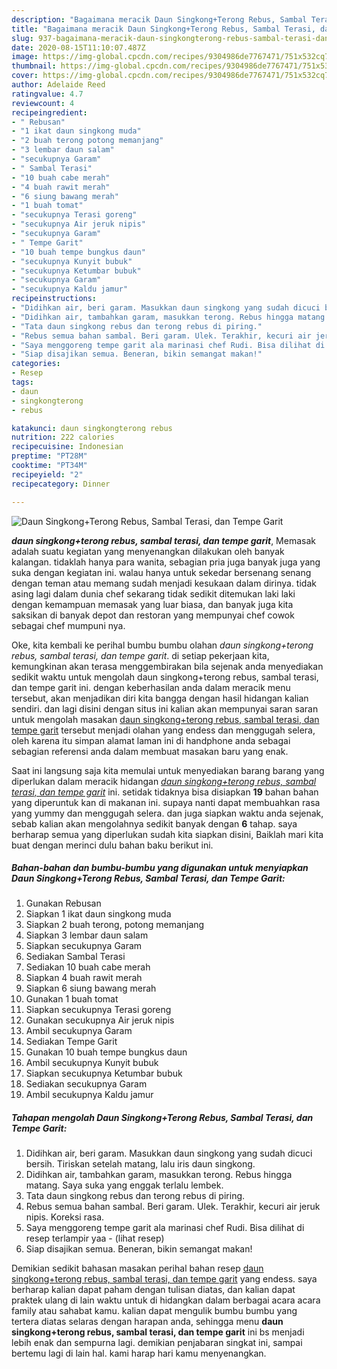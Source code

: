```yaml
---
description: "Bagaimana meracik Daun Singkong+Terong Rebus, Sambal Terasi, dan Tempe Garit, Bisa Manjain Lidah"
title: "Bagaimana meracik Daun Singkong+Terong Rebus, Sambal Terasi, dan Tempe Garit, Bisa Manjain Lidah"
slug: 937-bagaimana-meracik-daun-singkongterong-rebus-sambal-terasi-dan-tempe-garit-bisa-manjain-lidah
date: 2020-08-15T11:10:07.487Z
image: https://img-global.cpcdn.com/recipes/9304986de7767471/751x532cq70/daun-singkongterong-rebus-sambal-terasi-dan-tempe-garit-foto-resep-utama.jpg
thumbnail: https://img-global.cpcdn.com/recipes/9304986de7767471/751x532cq70/daun-singkongterong-rebus-sambal-terasi-dan-tempe-garit-foto-resep-utama.jpg
cover: https://img-global.cpcdn.com/recipes/9304986de7767471/751x532cq70/daun-singkongterong-rebus-sambal-terasi-dan-tempe-garit-foto-resep-utama.jpg
author: Adelaide Reed
ratingvalue: 4.7
reviewcount: 4
recipeingredient:
- " Rebusan"
- "1 ikat daun singkong muda"
- "2 buah terong potong memanjang"
- "3 lembar daun salam"
- "secukupnya Garam"
- " Sambal Terasi"
- "10 buah cabe merah"
- "4 buah rawit merah"
- "6 siung bawang merah"
- "1 buah tomat"
- "secukupnya Terasi goreng"
- "secukupnya Air jeruk nipis"
- "secukupnya Garam"
- " Tempe Garit"
- "10 buah tempe bungkus daun"
- "secukupnya Kunyit bubuk"
- "secukupnya Ketumbar bubuk"
- "secukupnya Garam"
- "secukupnya Kaldu jamur"
recipeinstructions:
- "Didihkan air, beri garam. Masukkan daun singkong yang sudah dicuci bersih. Tiriskan setelah matang, lalu iris daun singkong."
- "Didihkan air, tambahkan garam, masukkan terong. Rebus hingga matang. Saya suka yang enggak terlalu lembek."
- "Tata daun singkong rebus dan terong rebus di piring."
- "Rebus semua bahan sambal. Beri garam. Ulek. Terakhir, kecuri air jeruk nipis. Koreksi rasa."
- "Saya menggoreng tempe garit ala marinasi chef Rudi. Bisa dilihat di resep terlampir yaa           (lihat resep)"
- "Siap disajikan semua. Beneran, bikin semangat makan!"
categories:
- Resep
tags:
- daun
- singkongterong
- rebus

katakunci: daun singkongterong rebus 
nutrition: 222 calories
recipecuisine: Indonesian
preptime: "PT28M"
cooktime: "PT34M"
recipeyield: "2"
recipecategory: Dinner

---
```



![Daun Singkong+Terong Rebus, Sambal Terasi, dan Tempe Garit](https://img-global.cpcdn.com/recipes/9304986de7767471/751x532cq70/daun-singkongterong-rebus-sambal-terasi-dan-tempe-garit-foto-resep-utama.jpg)

<b><i>daun singkong+terong rebus, sambal terasi, dan tempe garit</i></b>, Memasak adalah suatu kegiatan yang menyenangkan dilakukan oleh banyak kalangan. tidaklah hanya para wanita, sebagian pria juga banyak juga yang suka dengan kegiatan ini. walau hanya untuk sekedar bersenang senang dengan teman atau memang sudah menjadi kesukaan dalam dirinya. tidak asing lagi dalam dunia chef sekarang tidak sedikit ditemukan laki laki dengan kemampuan memasak yang luar biasa, dan banyak juga kita saksikan di banyak depot dan restoran yang mempunyai chef cowok sebagai chef mumpuni nya.

Oke, kita kembali ke perihal bumbu bumbu olahan <i>daun singkong+terong rebus, sambal terasi, dan tempe garit</i>. di setiap pekerjaan kita, kemungkinan akan terasa menggembirakan bila sejenak anda menyediakan sedikit waktu untuk mengolah daun singkong+terong rebus, sambal terasi, dan tempe garit ini. dengan keberhasilan anda dalam meracik menu tersebut, akan menjadikan diri kita bangga dengan hasil hidangan kalian sendiri. dan lagi disini dengan situs ini kalian akan mempunyai saran saran untuk mengolah masakan <u>daun singkong+terong rebus, sambal terasi, dan tempe garit</u> tersebut menjadi olahan yang endess dan menggugah selera, oleh karena itu simpan alamat laman ini di handphone anda sebagai sebagian referensi anda dalam membuat masakan baru yang enak.




Saat ini langsung saja kita memulai untuk menyediakan barang barang yang diperlukan dalam meracik hidangan <u><i>daun singkong+terong rebus, sambal terasi, dan tempe garit</i></u> ini. setidak tidaknya bisa disiapkan <b>19</b> bahan bahan yang diperuntuk kan di makanan ini. supaya nanti dapat membuahkan rasa yang yummy dan menggugah selera. dan juga siapkan waktu anda sejenak, sebab kalian akan mengolahnya sedikit banyak dengan <b>6</b> tahap. saya berharap semua yang diperlukan sudah kita siapkan disini, Baiklah mari kita buat dengan merinci dulu bahan baku berikut ini.

<!--inarticleads1-->

##### Bahan-bahan dan bumbu-bumbu yang digunakan untuk menyiapkan Daun Singkong+Terong Rebus, Sambal Terasi, dan Tempe Garit:

1. Gunakan  Rebusan
1. Siapkan 1 ikat daun singkong muda
1. Siapkan 2 buah terong, potong memanjang
1. Siapkan 3 lembar daun salam
1. Siapkan secukupnya Garam
1. Sediakan  Sambal Terasi
1. Sediakan 10 buah cabe merah
1. Siapkan 4 buah rawit merah
1. Siapkan 6 siung bawang merah
1. Gunakan 1 buah tomat
1. Siapkan secukupnya Terasi goreng
1. Gunakan secukupnya Air jeruk nipis
1. Ambil secukupnya Garam
1. Sediakan  Tempe Garit
1. Gunakan 10 buah tempe bungkus daun
1. Ambil secukupnya Kunyit bubuk
1. Siapkan secukupnya Ketumbar bubuk
1. Sediakan secukupnya Garam
1. Ambil secukupnya Kaldu jamur




<!--inarticleads2-->

##### Tahapan mengolah Daun Singkong+Terong Rebus, Sambal Terasi, dan Tempe Garit:

1. Didihkan air, beri garam. Masukkan daun singkong yang sudah dicuci bersih. Tiriskan setelah matang, lalu iris daun singkong.
1. Didihkan air, tambahkan garam, masukkan terong. Rebus hingga matang. Saya suka yang enggak terlalu lembek.
1. Tata daun singkong rebus dan terong rebus di piring.
1. Rebus semua bahan sambal. Beri garam. Ulek. Terakhir, kecuri air jeruk nipis. Koreksi rasa.
1. Saya menggoreng tempe garit ala marinasi chef Rudi. Bisa dilihat di resep terlampir yaa -           (lihat resep)
1. Siap disajikan semua. Beneran, bikin semangat makan!




Demikian sedikit bahasan masakan perihal bahan resep <u>daun singkong+terong rebus, sambal terasi, dan tempe garit</u> yang endess. saya berharap kalian dapat paham dengan tulisan diatas, dan kalian dapat praktek ulang di lain waktu untuk di hidangkan dalam berbagai acara acara family atau sahabat kamu. kalian dapat mengulik bumbu bumbu yang tertera diatas selaras dengan harapan anda, sehingga menu <b>daun singkong+terong rebus, sambal terasi, dan tempe garit</b> ini bs menjadi lebih enak dan sempurna lagi. demikian penjabaran singkat ini, sampai bertemu lagi di lain hal. kami harap hari kamu menyenangkan.
